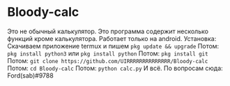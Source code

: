 # Bloody-calc
Это не обычный калькулятор.
Это программа содержит несколько функций кроме
калькулятора.
Работает только на android.
Установка:
Скачиваем приложение termux и пишем
``pkg update && upgrade``
Потом:
``pkg install python3`` или ``pkg install python``
Потом:
``pkg install git``
Потом:
``git clone https://github.com/UIRRRRRRRRRRRRRR/Bloody-calc``
Потом:
``cd Bloody-calc``
Потом:
``python calc.py``
И всё.
По вопросам сюда: Ford(sab)#9788


